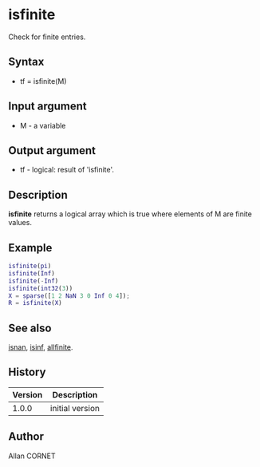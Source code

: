 # isfinite

Check for finite entries.

## Syntax

- tf = isfinite(M)

## Input argument

- M - a variable

## Output argument

- tf - logical: result of 'isfinite'.

## Description

  <p><b>isfinite</b> returns a logical array which is true where elements of M are finite values.</p>

## Example

```matlab
isfinite(pi)
isfinite(Inf)
isfinite(-Inf)
isfinite(int32(3))
X = sparse([1 2 NaN 3 0 Inf 0 4]);
R = isfinite(X)
```

## See also

[isnan](isnan.md), [isinf](isinf.md), [allfinite](allfinite.md).

## History

| Version | Description     |
| ------- | --------------- |
| 1.0.0   | initial version |

## Author

Allan CORNET
